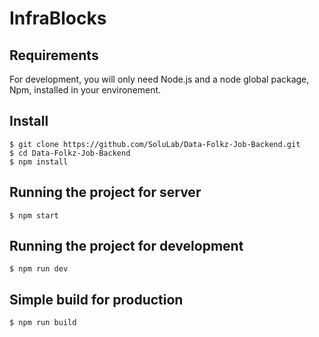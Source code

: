 # InfraBlocks

<!-- Description here... -->


## Requirements

For development, you will only need Node.js and a node global package, Npm, installed in your environement.


## Install

    $ git clone https://github.com/SoluLab/Data-Folkz-Job-Backend.git
    $ cd Data-Folkz-Job-Backend
    $ npm install


## Running the project for server

    $ npm start


## Running the project for development

    $ npm run dev


## Simple build for production

    $ npm run build